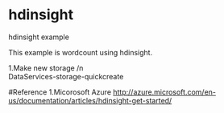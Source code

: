 # hdinsight
hdinsight example 

This example is wordcount using hdinsight.


1.Make new storage /n  
DataServices-storage-quickcreate





#Reference
1.Micorosoft Azure
http://azure.microsoft.com/en-us/documentation/articles/hdinsight-get-started/
